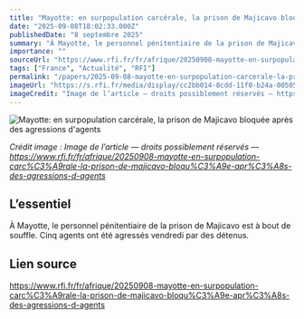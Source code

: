 ```yaml
---
title: "Mayotte: en surpopulation carcérale, la prison de Majicavo bloquée après des agressions d'agents"
date: "2025-09-08T18:02:33.000Z"
publishedDate: "8 septembre 2025"
summary: "À Mayotte, le personnel pénitentiaire de la prison de Majicavo est à bout de souffle. Cinq agents ont été agressés vendredi par des détenus."
importance: ""
sourceUrl: "https://www.rfi.fr/fr/afrique/20250908-mayotte-en-surpopulation-carc%C3%A9rale-la-prison-de-majicavo-bloqu%C3%A9e-apr%C3%A8s-des-agressions-d-agents"
tags: ["France", "Actualité", "RFI"]
permalink: "/papers/2025-09-08-mayotte-en-surpopulation-carcerale-la-prison-de-majicavo-bloquee-apres-des-agressions-dagents"
imageUrl: "https://s.rfi.fr/media/display/cc2bb014-8cdd-11f0-b24a-005056a90284/w:1280/p:16x9/000-67RL6ML.jpg"
imageCredit: "Image de l’article — droits possiblement réservés — https://www.rfi.fr/fr/afrique/20250908-mayotte-en-surpopulation-carc%C3%A9rale-la-prison-de-majicavo-bloqu%C3%A9e-apr%C3%A8s-des-agressions-d-agents"
---
```


![Mayotte: en surpopulation carcérale, la prison de Majicavo bloquée après des agressions d'agents](https://s.rfi.fr/media/display/cc2bb014-8cdd-11f0-b24a-005056a90284/w:1280/p:16x9/000-67RL6ML.jpg)

*Crédit image : Image de l’article — droits possiblement réservés — https://www.rfi.fr/fr/afrique/20250908-mayotte-en-surpopulation-carc%C3%A9rale-la-prison-de-majicavo-bloqu%C3%A9e-apr%C3%A8s-des-agressions-d-agents*

## L’essentiel

À Mayotte, le personnel pénitentiaire de la prison de Majicavo est à bout de souffle. Cinq agents ont été agressés vendredi par des détenus.

## Lien source

https://www.rfi.fr/fr/afrique/20250908-mayotte-en-surpopulation-carc%C3%A9rale-la-prison-de-majicavo-bloqu%C3%A9e-apr%C3%A8s-des-agressions-d-agents
